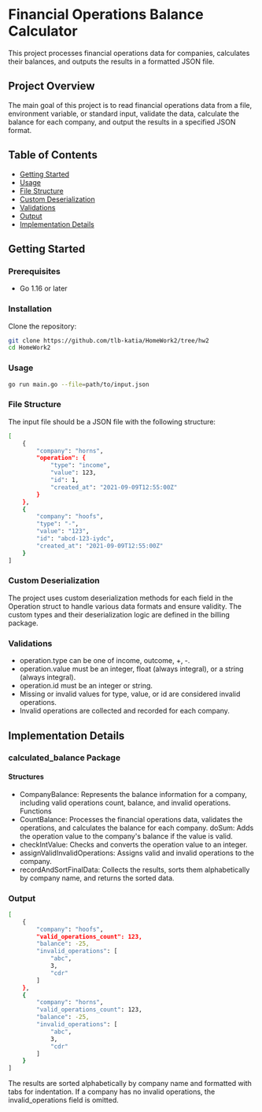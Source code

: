 # Financial Operations Balance Calculator

This project processes financial operations data for companies, calculates their balances, and outputs the results in a formatted JSON file.

## Project Overview

The main goal of this project is to read financial operations data from a file, environment variable, or standard input, validate the data, calculate the balance for each company, and output the results in a specified JSON format.

## Table of Contents

- [Getting Started](#getting-started)
- [Usage](#usage)
- [File Structure](#file-structure)
- [Custom Deserialization](#custom-deserialization)
- [Validations](#validations)
- [Output](#output)
- [Implementation Details](#implementation-details)


## Getting Started

### Prerequisites

- Go 1.16 or later

### Installation

Clone the repository:

```sh
git clone https://github.com/tlb-katia/HomeWork2/tree/hw2
cd HomeWork2
```

### Usage
```sh
go run main.go --file=path/to/input.json
```

### File Structure
The input file should be a JSON file with the following structure:

```sh
[
    {
        "company": "horns",
        "operation": {
            "type": "income",
            "value": 123,
            "id": 1,
            "created_at": "2021-09-09T12:55:00Z"
        }
    },
    {
        "company": "hoofs",
        "type": "-",
        "value": "123",
        "id": "abcd-123-iydc",
        "created_at": "2021-09-09T12:55:00Z"
    }
]
```

### Custom Deserialization

The project uses custom deserialization methods for each field in the Operation struct to handle various data formats and ensure validity. The custom types and their deserialization logic are defined in the billing package.

### Validations

- operation.type can be one of income, outcome, +, -.
- operation.value must be an integer, float (always integral), or a string (always integral).
- operation.id must be an integer or string.
- Missing or invalid values for type, value, or id are considered invalid operations.
- Invalid operations are collected and recorded for each company.

## Implementation Details
### calculated_balance Package
#### Structures
- CompanyBalance: Represents the balance information for a company, including valid operations count, balance, and invalid operations.
  Functions
- CountBalance: Processes the financial operations data, validates the operations, and calculates the balance for each company.
  doSum: Adds the operation value to the company's balance if the value is valid.
- checkIntValue: Checks and converts the operation value to an integer.
- assignValidInvalidOperations: Assigns valid and invalid operations to the company.
- recordAndSortFinalData: Collects the results, sorts them alphabetically by company name, and returns the sorted data.

### Output
```sh
[
    {
        "company": "hoofs",
        "valid_operations_count": 123,
        "balance": -25,
        "invalid_operations": [
            "abc",
            3,
            "cdr"
        ]
    },
    {
        "company": "horns",
        "valid_operations_count": 123,
        "balance": -25,
        "invalid_operations": [
            "abc",
            3,
            "cdr"
        ]
    }
]

```
The results are sorted alphabetically by company name and formatted with tabs for indentation. If a company has no invalid operations, the invalid_operations field is omitted.